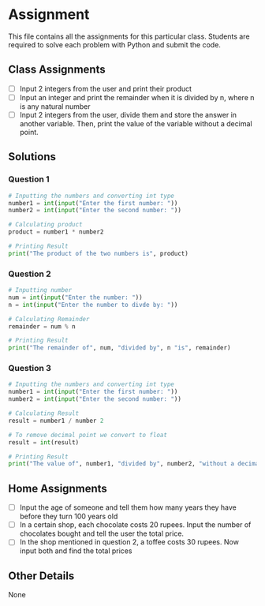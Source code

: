 # Assignment

This file contains all the assignments for this particular class. Students are required to solve each problem with Python and submit the code.

## Class Assignments

* [ ] Input 2 integers from the user and print their product
* [ ] Input an integer and print the remainder when it is divided by n, where n is any natural number
* [ ] Input 2 integers from the user, divide them and store the answer in another variable. Then, print the value of the variable without a decimal point.

## Solutions

### Question 1

```python
# Inputting the numbers and converting int type
number1 = int(input("Enter the first number: "))
number2 = int(input("Enter the second number: "))

# Calculating product
product = number1 * number2

# Printing Result
print("The product of the two numbers is", product)
```

### Question 2

```python
# Inputting number
num = int(input("Enter the number: "))
n = int(input("Enter the number to divde by: "))

# Calculating Remainder
remainder = num % n

# Printing Result
print("The remainder of", num, "divided by", n "is", remainder)
```

### Question 3

```python
# Inputting the numbers and converting int type
number1 = int(input("Enter the first number: "))
number2 = int(input("Enter the second number: "))

# Calculating Result
result = number1 / number 2

# To remove decimal point we convert to float
result = int(result)

# Printing Result
print("The value of", number1, "divided by", number2, "without a decimal point is", result)
```

## Home Assignments

* [ ] Input the age of someone and tell them how many years they have before they turn 100 years old
* [ ] In a certain shop, each chocolate costs 20 rupees. Input the number of chocolates bought and tell the user the total price.
* [ ] In the shop mentioned in question 2, a toffee costs 30 rupees. Now input both and find the total prices

## Other Details

None
